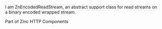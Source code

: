I am ZnEncodedReadStream, an abstract support class for read streams on a binary encoded wrapped stream.Part of Zinc HTTP Components